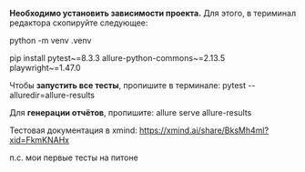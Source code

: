 **Необходимо установить зависимости проекта.** 
Для этого, в териминал редактора скопируйте следующее: 

python -m venv .venv

pip install pytest~=8.3.3 allure-python-commons~=2.13.5 playwright~=1.47.0


Чтобы **запустить все тесты**, пропишите в терминале:
pytest --alluredir=allure-results





Для **генерации отчётов**, пропишите: 
allure serve allure-results



Тестовая документация в xmind: https://xmind.ai/share/BksMh4ml?xid=FkmKNAHx


п.с. мои первые тесты на питоне
 
